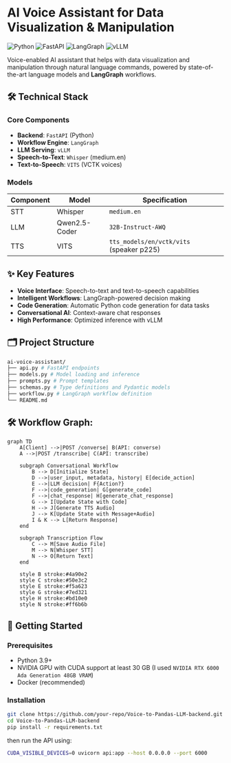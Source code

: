 # AI Voice Assistant for Data Visualization & Manipulation

![Python](https://img.shields.io/badge/python-3.9+-blue.svg)
![FastAPI](https://img.shields.io/badge/FastAPI-0.95+-green.svg)
![LangGraph](https://img.shields.io/badge/LangGraph-0.0.5+-orange.svg)
![vLLM](https://img.shields.io/badge/vLLM-0.2.5+-yellow.svg)

Voice-enabled AI assistant that helps with data visualization and manipulation through natural language commands, powered by state-of-the-art language models and **LangGraph** workflows.

## 🛠️ Technical Stack

### Core Components
- **Backend**: `FastAPI` (Python)
- **Workflow Engine**: `LangGraph`
- **LLM Serving**: `vLLM`
- **Speech-to-Text**: `Whisper` (medium.en)
- **Text-to-Speech**: `VITS` (VCTK voices)

### Models
| Component | Model | Specification |
|-----------|-------|---------------|
| STT | Whisper | `medium.en` |
| LLM | Qwen2.5-Coder | `32B-Instruct-AWQ` |
| TTS | VITS | `tts_models/en/vctk/vits` (speaker p225) |


## ✨ Key Features

- **Voice Interface**: Speech-to-text and text-to-speech capabilities
- **Intelligent Workflows**: LangGraph-powered decision making
- **Code Generation**: Automatic Python code generation for data tasks
- **Conversational AI**: Context-aware chat responses
- **High Performance**: Optimized inference with vLLM


## 🗂 Project Structure
```bash
ai-voice-assistant/
├── api.py # FastAPI endpoints
├── models.py # Model loading and inference
├── prompts.py # Prompt templates
├── schemas.py # Type definitions and Pydantic models
├── workflow.py # LangGraph workflow definition
└── README.md
```

## 🛠️ Workflow Graph:

```mermaid
graph TD
    A[Client] -->|POST /converse| B(API: converse)
    A -->|POST /transcribe| C(API: transcribe)
    
    subgraph Conversational Workflow
        B --> D[Initialize State]
        D -->|user_input, metadata, history| E[decide_action]
        E -->|LLM decision| F{Action?}
        F -->|code_generation| G[generate_code]
        F -->|chat_response| H[generate_chat_response]
        G --> I[Update State with Code]
        H --> J[Generate TTS Audio]
        J --> K[Update State with Message+Audio]
        I & K --> L[Return Response]
    end
    
    subgraph Transcription Flow
        C --> M[Save Audio File]
        M --> N[Whisper STT]
        N --> O[Return Text]
    end
    
    style B stroke:#4a90e2
    style C stroke:#50e3c2
    style E stroke:#f5a623
    style G stroke:#7ed321
    style H stroke:#bd10e0
    style N stroke:#ff6b6b
```


## 🚀 Getting Started

### Prerequisites
- Python 3.9+
- NVIDIA GPU with CUDA support at least 30 GB (I used `NVIDIA RTX 6000 Ada Generation 48GB VRAM`) 
- Docker (recommended)

### Installation
```bash
git clone https://github.com/your-repo/Voice-to-Pandas-LLM-backend.git
cd Voice-to-Pandas-LLM-backend
pip install -r requirements.txt
```

then run the API using:
```bash
CUDA_VISIBLE_DEVICES=0 uvicorn api:app --host 0.0.0.0 --port 6000
```
